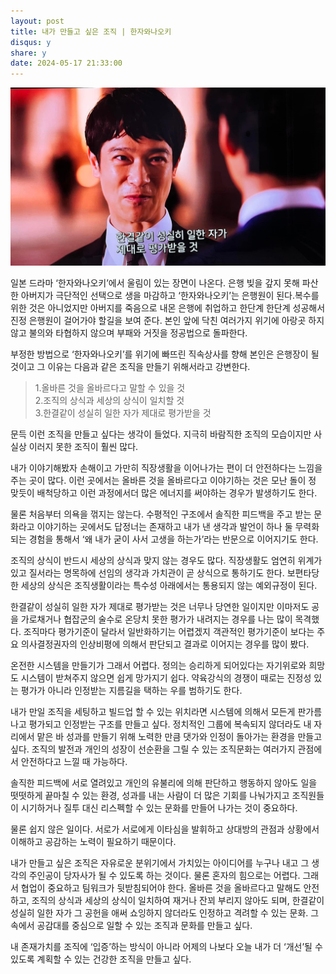 ```yaml
---
layout: post
title: 내가 만들고 싶은 조직 | 한자와나오키
disqus: y
share: y
date: 2024-05-17 21:33:00
---
```


![한자와나오키](/images/naoki.JPG)

일본 드라마 ‘한자와나오키’에서 울림이 있는 장면이 나온다. 은행 빚을 갚지 못해 파산한 아버지가 극단적인 선택으로 생을 마감하고 ‘한자와나오키’는 은행원이 된다.복수를 위한 것은 아니었지만 아버지를 죽음으로 내몬 은행에 취업하고 한단계 한단계 성공해서 진정 은행원이 걸어가야 할길을 보여 준다. 본인 앞에 닥친 여러가지 위기에 아랑곳 하지 않고 불의와 타협하지 않으며 부패와 거짓을 정공법으로 돌파한다.  

부정한 방법으로 ‘한자와나오키’를 위기에 빠뜨린 직속상사를 향해 본인은 은행장이 될 것이고 그 이유는 다음과 같은 조직을 만들기 위해서라고 강변한다.

>1.올바른 것을 올바르다고 말할 수 있을 것  
>2.조직의 상식과 세상의 상식이 일치할 것  
>3.한결같이 성실히 일한 자가 제대로 평가받을 것  

문득 이런 조직을 만들고 싶다는 생각이 들었다. 지극히 바람직한 조직의 모습이지만 사실상 이러지 못한 조직이 훨씬 많다.  

내가 이야기해봤자 손해이고 가만히 직장생활을 이어나가는 편이 더 안전하다는 느낌을 주는 곳이 많다. 이런 곳에서는 올바른 것을 올바르다고 이야기하는 것은 모난 돌이 정 맞듯이 배척당하고 이런 과정에서더 많은 에너지를 써야하는 경우가 발생하기도 한다.

물론 처음부터 의욕을 꺾지는 않는다. 수평적인 구조에서 솔직한 피드백을 주고 받는 문화라고 이야기하는 곳에서도 답정너는 존재하고 내가 낸 생각과 발언이 하나 둘 무력화되는 경험을 통해서 ‘왜 내가 굳이 사서 고생을 하는가’라는 반문으로 이어지기도 한다.  

조직의 상식이 반드시 세상의 상식과 맞지 않는 경우도 많다. 직장생활도 엄연히 위계가 있고 질서라는 명목하에 선임의 생각과 가치관이 곧 상식으로 통하기도 한다. 보편타당한 세상의 상식은 조직생활이라는 특수성 아래에서는 통용되지 않는 예외규정이 된다.  

한결같이 성실히 일한 자가 제대로 평가받는 것은 너무나 당연한 일이지만 이마저도 공을 가로채거나 협잡군의 술수로 온당치 못한 평가가 내려지는 경우를 나는 많이 목격했다. 조직마다 평가기준이 달라서 일반화하기는 어렵겠지  객관적인 평가기준이 보다는 주요 의사결정권자의 인상비평에 의해서 판단되고 결과로 이어지는 경우를 많이 봤다.  

온전한 시스템을 만들기가 그래서 어렵다. 정의는 승리하게 되어있다는 자기위로와 희망도 시스템이 받쳐주지 않으면 쉽게 망가지기 쉽다. 약육강식의 경쟁이 때로는 진정성 있는 평가가 아니라 인정받는 지름길을 택하는 우를 범하기도 한다.  

내가 만일 조직을 세팅하고 빌드업 할 수 있는 위치라면 시스템에 의해서 모든게 판가름 나고 평가되고 인정받는 구조를 만들고 싶다. 정치적인 그룹에 복속되지 않더라도 내 자리에서 맡은 바 성과를 만들기 위해 노력한 만큼 댓가와 인정이 돌아가는 환경을 만들고 싶다. 조직의 발전과 개인의 성장이 선순환을 그릴 수 있는 조직문화는 여러가지 관점에서 안전하다고 느낄 때 가능하다.  

솔직한 피드백에 서로 열려있고 개인의 유불리에 의해 판단하고 행동하지 않아도 일을 떳떳하게 끝마칠 수 있는 환경, 성과를 내는 사람이 더 많은 기회를 나눠가지고 조직원들이 시기하거나 질투 대신 리스펙할 수 있는 문화를 만들어 나가는 것이 중요하다.

물론 쉽지 않은 일이다. 서로가 서로에게 이타심을 발휘하고 상대방의 관점과 상황에서 이해하고 공감하는 노력이 필요하기 때문이다.  

내가 만들고 싶은 조직은 자유로운 분위기에서 가치있는 아이디어를 누구나 내고 그 생각의 주인공이 당자사가 될 수 있도록 하는 것이다. 물론 혼자의 힘으로는 어렵다. 그래서 협업이 중요하고 팀워크가 뒷받침되어야 한다. 올바른 것을 올바르다고 말해도 안전하고, 조직의 상식과 세상의 상식이 일치하여 재거나 잔꾀 부리지 않아도 되며, 한결같이 성실히 일한 자가 그 공헌을 애써 쇼잉하지 않더라도 인정하고 격려할 수 있는 문화. 그 속에서 공감대를 중심으로 일할 수 있는 조직과 문화를 만들고 싶다.    

내 존재가치를 조직에 ‘입증’하는 방식이 아니라 어제의 나보다 오늘 내가 더 ‘개선’될 수 있도록 계획할 수 있는 건강한 조직을 만들고 싶다.
